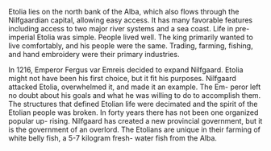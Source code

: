 Etolia lies on the north bank of the Alba, which also flows through the Nilfgaardian capital, allowing easy access. It has many favorable features including access to two major river systems and a sea coast. Life in pre-imperial Etolia was simple. People lived well. The king primarily wanted to live comfortably, and his people were the same. Trading, farming, fishing, and hand embroidery were their primary industries.

In 1216, Emperor Fergus var Emreis decided to expand Nilfgaard. Etolia might not have been his first choice, but it fit his purposes. Nilfgaard attacked Etolia, overwhelmed it, and made it an example. The Em- peror left no doubt about his goals and what he was willing to do to accomplish them. The structures that defined Etolian life were decimated and the spirit of the Etolian people was broken. In forty years there has not been one organized popular up- rising. Nilfgaard has created a new provincial government, but it is the government of an overlord. The Etolians are unique in their farming of white belly fish, a 5-7 kilogram fresh- water fish from the Alba.